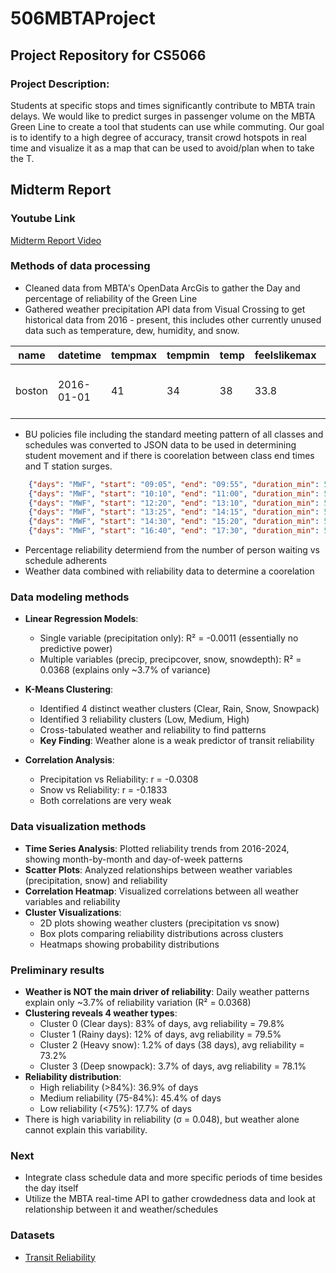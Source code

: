 # 506MBTAProject
## Project Repository for CS5066

### Project Description:
Students at specific stops and times significantly contribute to MBTA train delays. We would like to predict surges in passenger volume on the MBTA Green Line to create a tool that students can use while commuting. 
Our goal is to identify to a high degree of accuracy, transit crowd hotspots in real time and visualize it as a map that can be used to avoid/plan when to take the T.


## Midterm Report 

### Youtube Link 
[Midterm Report Video](https://youtu.be/MnIV4ef9FLM?si=AImOTgxgkv5k4gZe)

### Methods of data processing
- Cleaned data from MBTA's OpenData ArcGis to gather the Day and percentage of reliability of the Green Line
- Gathered weather precipitation API data from Visual Crossing to get historical data from 2016 - present, this includes other
currently unused data such as temperature, dew, humidity, and snow. 

|name  |datetime  |tempmax|tempmin|temp|feelslikemax|feelslikemin|feelslike|dew |humidity|precip|precipprob|precipcover|preciptype|snow|snowdepth|windgust|windspeed|winddir|sealevelpressure|cloudcover|visibility|solarradiation|solarenergy|uvindex|severerisk|sunrise            |sunset             |moonphase|conditions|description                     |icon  |stations                    |
|------|----------|-------|-------|----|------------|------------|---------|----|--------|------|----------|-----------|----------|----|---------|--------|---------|-------|----------------|----------|----------|--------------|-----------|-------|----------|-------------------|-------------------|---------|----------|--------------------------------|------|----------------------------|
|boston|2016-01-01|41     |34     |38  |33.8        |22.8        |30.5     |24.7|58.5    |0     |0         |0          |          |0   |0.1      |32.2    |19.3     |257.3  |1013.5          |92.3      |9.8       |84.1          |7.3        |4      |          |2016-01-01T07:13:30|2016-01-01T16:22:08|0.73     |Overcast  |Cloudy skies throughout the day.|cloudy|72509854704,KBOS,72509014739|


- BU policies file including the standard meeting pattern of all classes and schedules was converted to JSON data to be used in
determining student movement and if there is coorelation between class end times and T station surges. 

```json
    {"days": "MWF", "start": "09:05", "end": "09:55", "duration_min": 50, "type": "A"},
    {"days": "MWF", "start": "10:10", "end": "11:00", "duration_min": 50, "type": "A"},
    {"days": "MWF", "start": "12:20", "end": "13:10", "duration_min": 50, "type": "A"},
    {"days": "MWF", "start": "13:25", "end": "14:15", "duration_min": 50, "type": "A"},
    {"days": "MWF", "start": "14:30", "end": "15:20", "duration_min": 50, "type": "A"},
    {"days": "MWF", "start": "16:40", "end": "17:30", "duration_min": 50, "type": "A"},
```

- Percentage reliability determiend from the number of person waiting vs schedule adherents 
- Weather data combined with reliability data to determine a coorelation 


### Data modeling methods
- **Linear Regression Models**: 
  - Single variable (precipitation only): R² = -0.0011 (essentially no predictive power)
  - Multiple variables (precip, precipcover, snow, snowdepth): R² = 0.0368 (explains only ~3.7% of variance)
  
- **K-Means Clustering**: 
  - Identified 4 distinct weather clusters (Clear, Rain, Snow, Snowpack)
  - Identified 3 reliability clusters (Low, Medium, High)
  - Cross-tabulated weather and reliability to find patterns
  - **Key Finding**: Weather alone is a weak predictor of transit reliability

- **Correlation Analysis**:
  - Precipitation vs Reliability: r = -0.0308
  - Snow vs Reliability: r = -0.1833
  - Both correlations are very weak

### Data visualization methods
- **Time Series Analysis**: Plotted reliability trends from 2016-2024, showing month-by-month and day-of-week patterns
- **Scatter Plots**: Analyzed relationships between weather variables (precipitation, snow) and reliability
- **Correlation Heatmap**: Visualized correlations between all weather variables and reliability
- **Cluster Visualizations**: 
  - 2D plots showing weather clusters (precipitation vs snow)
  - Box plots comparing reliability distributions across clusters
  - Heatmaps showing probability distributions


### Preliminary results
- **Weather is NOT the main driver of reliability**: Daily weather patterns explain only ~3.7% of reliability variation (R² = 0.0368)
- **Clustering reveals 4 weather types**:
  - Cluster 0 (Clear days): 83% of days, avg reliability = 79.8%
  - Cluster 1 (Rainy days): 12% of days, avg reliability = 79.5%
  - Cluster 2 (Heavy snow): 1.2% of days (38 days), avg reliability = 73.2%
  - Cluster 3 (Deep snowpack): 3.7% of days, avg reliability = 78.1%
- **Reliability distribution**: 
  - High reliability (>84%): 36.9% of days
  - Medium reliability (75-84%): 45.4% of days
  - Low reliability (<75%): 17.7% of days
- There is high variability in reliability (σ = 0.048), but weather alone cannot explain this variability. 

### Next
- Integrate class schedule data and more specific periods of time besides the day itself
- Utilize the MBTA real-time API to gather crowdedness data and look at relationship between it and weather/schedules 

### Datasets
- [Transit Reliability](https://mbta-massdot.opendata.arcgis.com/datasets/MassDOT::mbta-bus-commuter-rail-rapid-transit-reliability/about)